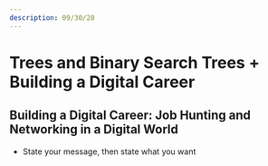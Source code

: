 ```yaml
---
description: 09/30/20
---
```


# Trees and Binary Search Trees + Building a Digital Career

## Building a Digital Career: Job Hunting and Networking in a Digital World

* State your message, then state what you want

